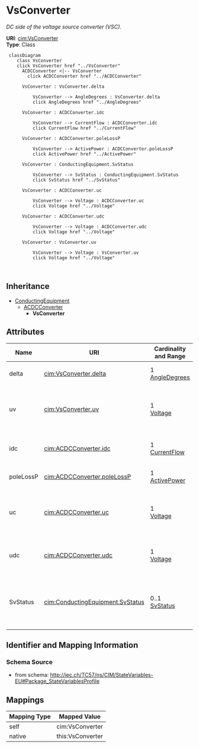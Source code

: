 # VsConverter


_DC side of the voltage source converter (VSC)._





**URI**: [cim:VsConverter](http://iec.ch/TC57/CIM100#VsConverter)<br />
**Type**: Class




```mermaid
 classDiagram
    class VsConverter
    click VsConverter href "../VsConverter"
      ACDCConverter <|-- VsConverter
        click ACDCConverter href "../ACDCConverter"
      
      VsConverter : VsConverter.delta
        
          VsConverter --> AngleDegrees : VsConverter.delta
          click AngleDegrees href "../AngleDegrees"
        
      VsConverter : ACDCConverter.idc
        
          VsConverter --> CurrentFlow : ACDCConverter.idc
          click CurrentFlow href "../CurrentFlow"
        
      VsConverter : ACDCConverter.poleLossP
        
          VsConverter --> ActivePower : ACDCConverter.poleLossP
          click ActivePower href "../ActivePower"
        
      VsConverter : ConductingEquipment.SvStatus
        
          VsConverter --> SvStatus : ConductingEquipment.SvStatus
          click SvStatus href "../SvStatus"
        
      VsConverter : ACDCConverter.uc
        
          VsConverter --> Voltage : ACDCConverter.uc
          click Voltage href "../Voltage"
        
      VsConverter : ACDCConverter.udc
        
          VsConverter --> Voltage : ACDCConverter.udc
          click Voltage href "../Voltage"
        
      VsConverter : VsConverter.uv
        
          VsConverter --> Voltage : VsConverter.uv
          click Voltage href "../Voltage"
        
      
```





## Inheritance
* [ConductingEquipment](ConductingEquipment.md)
    * [ACDCConverter](ACDCConverter.md)
        * **VsConverter**



## Attributes


| Name | URI | Cardinality and Range | Description | Inheritance |
| ---  | --- | --- | --- | --- |
| delta | [cim:VsConverter.delta](http://iec.ch/TC57/CIM100#VsConverter.delta) | 1 <br />  [AngleDegrees](AngleDegrees.md)  | Angle between VsConverter | direct |
| uv | [cim:VsConverter.uv](http://iec.ch/TC57/CIM100#VsConverter.uv) | 1 <br />  [Voltage](Voltage.md)  | Line-to-line voltage on the valve side of the converter transformer | direct |
| idc | [cim:ACDCConverter.idc](http://iec.ch/TC57/CIM100#ACDCConverter.idc) | 1 <br />  [CurrentFlow](CurrentFlow.md)  | Converter DC current, also called Id | [ACDCConverter](ACDCConverter.md) |
| poleLossP | [cim:ACDCConverter.poleLossP](http://iec.ch/TC57/CIM100#ACDCConverter.poleLossP) | 1 <br />  [ActivePower](ActivePower.md)  | The active power loss at a DC Pole  | [ACDCConverter](ACDCConverter.md) |
| uc | [cim:ACDCConverter.uc](http://iec.ch/TC57/CIM100#ACDCConverter.uc) | 1 <br />  [Voltage](Voltage.md)  | Line-to-line converter voltage, the voltage at the AC side of the valve | [ACDCConverter](ACDCConverter.md) |
| udc | [cim:ACDCConverter.udc](http://iec.ch/TC57/CIM100#ACDCConverter.udc) | 1 <br />  [Voltage](Voltage.md)  | Converter voltage at the DC side, also called Ud | [ACDCConverter](ACDCConverter.md) |
| SvStatus | [cim:ConductingEquipment.SvStatus](http://iec.ch/TC57/CIM100#ConductingEquipment.SvStatus) | 0..1 <br />  [SvStatus](SvStatus.md)  | The status state variable associated with this conducting equipment | [ConductingEquipment](ConductingEquipment.md) |









## Identifier and Mapping Information







### Schema Source


* from schema: http://iec.ch/TC57/ns/CIM/StateVariables-EU#Package_StateVariablesProfile





## Mappings

| Mapping Type | Mapped Value |
| ---  | ---  |
| self | cim:VsConverter |
| native | this:VsConverter |




